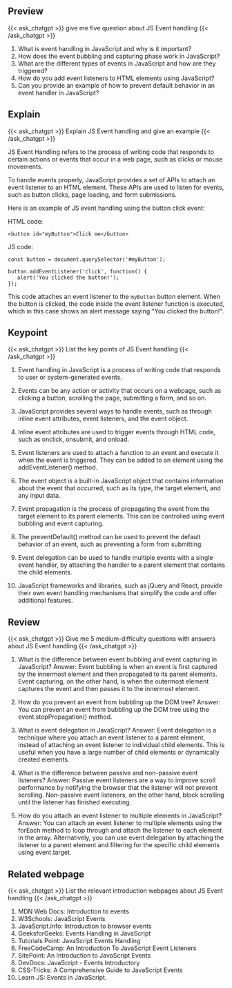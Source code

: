 ## Preview
{{< ask_chatgpt >}}
give me five question about JS Event handling
{{< /ask_chatgpt >}}



1. What is event handling in JavaScript and why is it important?
2. How does the event bubbling and capturing phase work in JavaScript?
3. What are the different types of events in JavaScript and how are they triggered?
4. How do you add event listeners to HTML elements using JavaScript?
5. Can you provide an example of how to prevent default behavior in an event handler in JavaScript?   

## Explain
{{< ask_chatgpt >}}
Explain JS Event handling and give an example
{{< /ask_chatgpt >}}



JS Event Handling refers to the process of writing code that responds to certain actions or events that occur in a web page, such as clicks or mouse movements. 

To handle events properly, JavaScript provides a set of APIs to attach an event listener to an HTML element. These APIs are used to listen for events, such as button clicks, page loading, and form submissions.

Here is an example of JS event handling using the button click event:

HTML code:

```
<button id="myButton">Click me</button>
```

JS code:

```
const button = document.querySelector('#myButton');

button.addEventListener('click', function() {
   alert('You clicked the button!');
});
```

This code attaches an event listener to the `myButton` button element. When the button is clicked, the code inside the event listener function is executed, which in this case shows an alert message saying "You clicked the button!".   

## Keypoint
{{< ask_chatgpt >}}
List the key points of JS Event handling
{{< /ask_chatgpt >}}



1. Event handling in JavaScript is a process of writing code that responds to user or system-generated events.

2. Events can be any action or activity that occurs on a webpage, such as clicking a button, scrolling the page, submitting a form, and so on.

3. JavaScript provides several ways to handle events, such as through inline event attributes, event listeners, and the event object.

4. Inline event attributes are used to trigger events through HTML code, such as onclick, onsubmit, and onload.

5. Event listeners are used to attach a function to an event and execute it when the event is triggered. They can be added to an element using the addEventListener() method.

6. The event object is a built-in JavaScript object that contains information about the event that occurred, such as its type, the target element, and any input data.

7. Event propagation is the process of propagating the event from the target element to its parent elements. This can be controlled using event bubbling and event capturing.

8. The preventDefault() method can be used to prevent the default behavior of an event, such as preventing a form from submitting.

9. Event delegation can be used to handle multiple events with a single event handler, by attaching the handler to a parent element that contains the child elements.

10. JavaScript frameworks and libraries, such as jQuery and React, provide their own event handling mechanisms that simplify the code and offer additional features.   

## Review
{{< ask_chatgpt >}}
Give me 5 medium-difficulty questions with answers about JS Event handling
{{< /ask_chatgpt >}}



1. What is the difference between event bubbling and event capturing in JavaScript? 
Answer: Event bubbling is when an event is first captured by the innermost element and then propagated to its parent elements. Event capturing, on the other hand, is when the outermost element captures the event and then passes it to the innermost element. 

2. How do you prevent an event from bubbling up the DOM tree? 
Answer: You can prevent an event from bubbling up the DOM tree using the event.stopPropagation() method. 

3. What is event delegation in JavaScript? 
Answer: Event delegation is a technique where you attach an event listener to a parent element, instead of attaching an event listener to individual child elements. This is useful when you have a large number of child elements or dynamically created elements. 

4. What is the difference between passive and non-passive event listeners? 
Answer: Passive event listeners are a way to improve scroll performance by notifying the browser that the listener will not prevent scrolling. Non-passive event listeners, on the other hand, block scrolling until the listener has finished executing. 

5. How do you attach an event listener to multiple elements in JavaScript? 
Answer: You can attach an event listener to multiple elements using the forEach method to loop through and attach the listener to each element in the array. Alternatively, you can use event delegation by attaching the listener to a parent element and filtering for the specific child elements using event.target.   

## Related webpage
{{< ask_chatgpt >}}
List the relevant introduction webpages about JS Event handling
{{< /ask_chatgpt >}}



1. MDN Web Docs: Introduction to events
2. W3Schools: JavaScript Events
3. JavaScript.info: Introduction to browser events
4. GeeksforGeeks: Events Handling in JavaScript
5. Tutorials Point: JavaScript Events Handling 
6. FreeCodeCamp: An Introduction To JavaScript Event Listeners
7. SitePoint: An Introduction to JavaScript Events 
8. DevDocs: JavaScript - Events Introductory 
9. CSS-Tricks: A Comprehensive Guide to JavaScript Events 
10. Learn JS: Events in JavaScript.   

